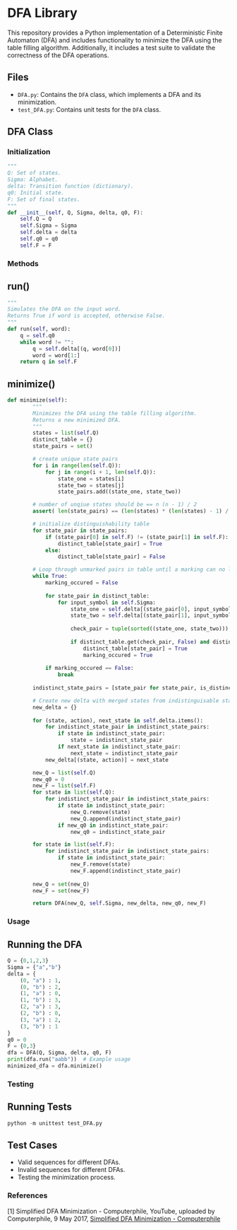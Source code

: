 # DFA Library 

This repository provides a Python implementation of a Deterministic Finite Automaton (DFA) and includes functionality to minimize the DFA using the table filling algorithm. Additionally, it includes a test suite to validate the correctness of the DFA operations.

## Files

- `DFA.py`: Contains the `DFA` class, which implements a DFA and its minimization.
- `test_DFA.py`: Contains unit tests for the `DFA` class.

## DFA Class

### Initialization

```python
"""
Q: Set of states.
Sigma: Alphabet.
delta: Transition function (dictionary).
q0: Initial state.
F: Set of final states.
"""
def __init__(self, Q, Sigma, delta, q0, F):
    self.Q = Q
    self.Sigma = Sigma
    self.delta = delta 
    self.q0 = q0    
    self.F = F
```

### Methods 
## run()
```python
"""
Simulates the DFA on the input word.
Returns True if word is accepted, otherwise False.
"""
def run(self, word):
    q = self.q0
    while word != "":
        q = self.delta[(q, word[0])]
        word = word[1:]
    return q in self.F
```
## minimize()
```python
def minimize(self):
        """
        Minimizes the DFA using the table filling algorithm.
        Returns a new minimized DFA.
        """
        states = list(self.Q)
        distinct_table = {}
        state_pairs = set()

        # create unique state pairs 
        for i in range(len(self.Q)):
            for j in range(i + 1, len(self.Q)):
                state_one = states[i]
                state_two = states[j]
                state_pairs.add((state_one, state_two))

        # number of unqiue states should be == n (n - 1) / 2
        assert( len(state_pairs) == (len(states) * (len(states) - 1) / 2) )

        # initialize distinguishability table
        for state_pair in state_pairs:
            if (state_pair[0] in self.F) != (state_pair[1] in self.F):
                distinct_table[state_pair] = True
            else:
                distinct_table[state_pair] = False

        # Loop through unmarked pairs in table until a marking can no longer be made 
        while True:
            marking_occured = False
            
            for state_pair in distinct_table:
                for input_symbol in self.Sigma:
                    state_one = self.delta[(state_pair[0], input_symbol)]
                    state_two = self.delta[(state_pair[1], input_symbol)]
                    
                    check_pair = tuple(sorted((state_one, state_two)))
                    
                    if distinct_table.get(check_pair, False) and distinct_table[state_pair] == False:
                        distinct_table[state_pair] = True
                        marking_occured = True
                    
            if marking_occured == False:
                break
                
        indistinct_state_pairs = [state_pair for state_pair, is_distinct in distinct_table.items() if is_distinct == False]

        # Create new delta with merged states from indistinguisable states
        new_delta = {}
        
        for (state, action), next_state in self.delta.items():
            for indistinct_state_pair in indistinct_state_pairs:
                if state in indistinct_state_pair:
                    state = indistinct_state_pair
                if next_state in indistinct_state_pair:
                    next_state = indistinct_state_pair
            new_delta[(state, action)] = next_state 

        new_Q = list(self.Q)
        new_q0 = 0
        new_F = list(self.F)
        for state in list(self.Q):
            for indistinct_state_pair in indistinct_state_pairs:
                if state in indistinct_state_pair:
                    new_Q.remove(state)
                    new_Q.append(indistinct_state_pair)
                if new_q0 in indistinct_state_pair:
                    new_q0 = indistinct_state_pair

        for state in list(self.F):
            for indistinct_state_pair in indistinct_state_pairs:
                if state in indistinct_state_pair:
                    new_F.remove(state)
                    new_F.append(indistinct_state_pair)
        
        new_Q = set(new_Q)
        new_F = set(new_F)

        return DFA(new_Q, self.Sigma, new_delta, new_q0, new_F)
```
### Usage 
## Running the DFA
```python
Q = {0,1,2,3}
Sigma = {"a","b"}
delta = {
    (0, "a") : 1,
    (0, "b") : 2,
    (1, "a") : 0,
    (1, "b") : 3, 
    (2, "a") : 3,
    (2, "b") : 0,
    (3, "a") : 2,
    (3, "b") : 1
}
q0 = 0
F = {0,3}
dfa = DFA(Q, Sigma, delta, q0, F)
print(dfa.run("aabb"))  # Example usage
minimized_dfa = dfa.minimize()
```
### Testing 
## Running Tests
```python
python -m unittest test_DFA.py
```
## Test Cases 
- Valid sequences for different DFAs.
- Invalid sequences for different DFAs.
- Testing the minimization process.

### References 
[1] Simplified DFA Minimization - Computerphile, YouTube, uploaded by Computerphile, 9 May 2017, [Simplified DFA Minimization - Computerphile](https://www.youtube.com/watch?v=oHVHkkah3MY&list=PLzH6n4zXuckpc5x08oRM4AI02g5KwFQov&index=2&pp=iAQB)





